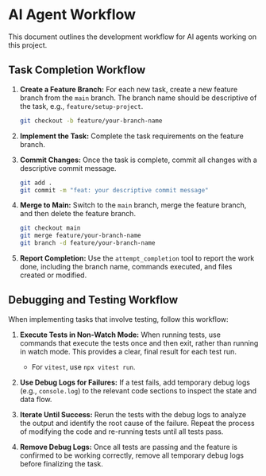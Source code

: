# AI Agent Workflow

This document outlines the development workflow for AI agents working on this project.

## Task Completion Workflow

1.  **Create a Feature Branch:** For each new task, create a new feature branch from the `main` branch. The branch name should be descriptive of the task, e.g., `feature/setup-project`.

    ```bash
    git checkout -b feature/your-branch-name
    ```

2.  **Implement the Task:** Complete the task requirements on the feature branch.

3.  **Commit Changes:** Once the task is complete, commit all changes with a descriptive commit message.

    ```bash
    git add .
    git commit -m "feat: your descriptive commit message"
    ```

4.  **Merge to Main:** Switch to the `main` branch, merge the feature branch, and then delete the feature branch.

    ```bash
    git checkout main
    git merge feature/your-branch-name
    git branch -d feature/your-branch-name
    ```

5.  **Report Completion:** Use the `attempt_completion` tool to report the work done, including the branch name, commands executed, and files created or modified.

## Debugging and Testing Workflow

When implementing tasks that involve testing, follow this workflow:

1.  **Execute Tests in Non-Watch Mode:** When running tests, use commands that execute the tests once and then exit, rather than running in watch mode. This provides a clear, final result for each test run.
    *   For `vitest`, use `npx vitest run`.

2.  **Use Debug Logs for Failures:** If a test fails, add temporary debug logs (e.g., `console.log`) to the relevant code sections to inspect the state and data flow.

3.  **Iterate Until Success:** Rerun the tests with the debug logs to analyze the output and identify the root cause of the failure. Repeat the process of modifying the code and re-running tests until all tests pass.

4.  **Remove Debug Logs:** Once all tests are passing and the feature is confirmed to be working correctly, remove all temporary debug logs before finalizing the task.